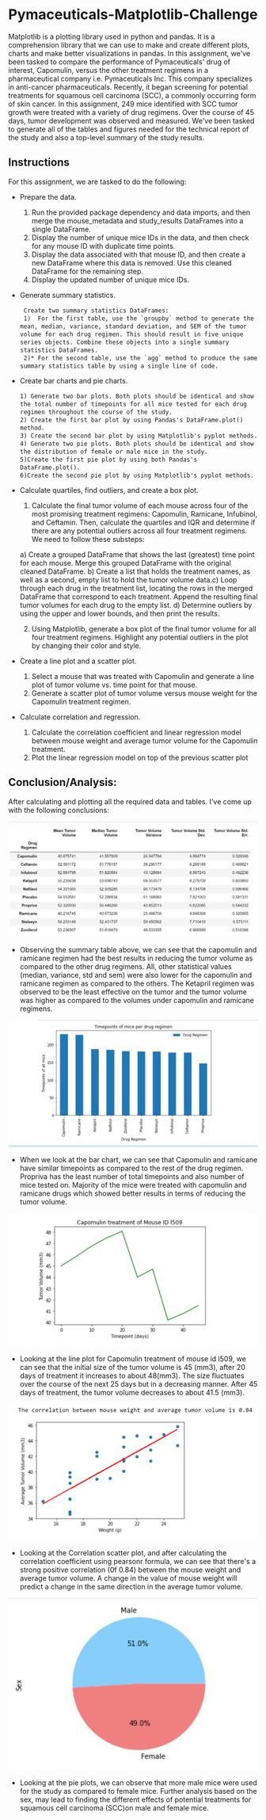 # Pymaceuticals-Matplotlib-Challenge



Matplotlib is a plotting library used in python and pandas. It is a comprehension library that we can use to make and create different plots, charts and make better visualizations in pandas. In this assignment, we've been tasked to compare the performance of Pymaceuticals' drug of interest, Capomulin, versus the other treatment regimens in a  pharmaceutical company i.e. Pymaceuticals Inc. This company  specializes in anti-cancer pharmaceuticals. Recently, it began screening for potential treatments for squamous cell carcinoma (SCC), a commonly occurring form of skin cancer. In this assignment, 249 mice identified with SCC tumor growth were treated with a variety of drug regimens. Over the course of 45 days, tumor development was observed and measured. We've been tasked to generate all of the tables and figures needed for the technical report of the study and also a top-level summary of the study results.


## Instructions
For this assignment, we are tasked to do the following:

* Prepare the data.
     1) Run the provided package dependency and data imports, and then merge the mouse_metadata and study_results DataFrames into a single DataFrame.
     2) Display the number of unique mice IDs in the data, and then check for any mouse ID with duplicate time points. 
     3) Display the data associated with that mouse ID, and then create a new DataFrame where this data is removed. Use this cleaned DataFrame for the remaining step.
     4) Display the updated number of unique mice IDs.

* Generate summary statistics. 

       Create two summary statistics DataFrames:
       1)  For the first table, use the `groupby` method to generate the mean, median, variance, standard deviation, and SEM of the tumor volume for each drug regimen. This should result in five unique series objects. Combine these objects into a single summary statistics DataFrames.
       2)* For the second table, use the `agg` method to produce the same summary statistics table by using a single line of code.


* Create bar charts and pie charts. 

      1) Generate two bar plots. Both plots should be identical and show the total number of timepoints for all mice tested for each drug regimen throughout the course of the study.
      2) Create the first bar plot by using Pandas's DataFrame.plot() method.
      3) Create the second bar plot by using Matplotlib's pyplot methods.
      4) Generate two pie plots. Both plots should be identical and show the distribution of female or male mice in the study.
      5)Create the first pie plot by using both Pandas's DataFrame.plot().
      6)Create the second pie plot by using Matplotlib's pyplot methods.

* Calculate quartiles, find outliers, and create a box plot. 

   1) Calculate the final tumor volume of each mouse across four of the most promising treatment regimens: Capomulin, Ramicane, Infubinol, and Ceftamin. Then, calculate the quartiles and IQR and determine if there are any potential outliers across all four treatment regimens. We need to follow these substeps:
     
     a) Create a grouped DataFrame that shows the last (greatest) time point for each mouse. Merge this grouped DataFrame with the original cleaned DataFrame.
     b) Create a list that holds the treatment names, as well as a second, empty list to hold the tumor volume data.c) Loop through each drug in the treatment list, locating the rows in the merged DataFrame that correspond to each treatment. Append the resulting final tumor volumes for each drug to the empty list.
     d) Determine outliers by using the upper and lower bounds, and then print the results.

   2) Using Matplotlib, generate a box plot of the final tumor volume for all four treatment regimens. Highlight any potential outliers in the plot by changing their color and style.  

* Create a line plot and a scatter plot. 

   1) Select a mouse that was treated with Capomulin and generate a line plot of tumor volume vs. time point for that mouse.
   2) Generate a scatter plot of tumor volume versus mouse weight for the Capomulin treatment regimen.

* Calculate correlation and regression. 

   1) Calculate the correlation coefficient and linear regression model between mouse weight and average tumor volume for the Capomulin treatment.
   2) Plot the linear regression model on top of the previous scatter plot

 
## Conclusion/Analysis:

After calculating and plotting all the required data and tables. I've come up with the following conclusions:

![Image](Images/Summary_statistics_table.png)

   * Observing the summary table above, we can see that the capomulin and ramicane regimen had the best results in reducing the tumor volume as compared to the other drug regimens. All, other statistical values (median, variance, std and sem) were also lower for the capomulin and ramicane regimen as compared to the others. The Ketapril regimen was observed to be the least effective on the tumor and the tumor volume was higher as compared to the volumes under capomulin and ramicane regimens.

![Image](Images/Bar_chart_Timepoints.png)   


   * When we look at the bar chart, we can see that Capomulin and ramicane have similar timepoints as compared to the rest of the drug regimen. Propriva has the least number of total timepoints and also number of mice tested on. Majority of the mice were treated with capomulin and ramicane drugs which showed better results in terms of reducing the tumor volume. 

![Image](Images/Line_chart.png)   


   * Looking at the line plot for Capomulin treatment of mouse id l509, we can see that the initial size of the tumor volume is 45 (mm3), after 20 days of treatment it increases to about 48(mm3). The size fluctuates over the course of the next 25 days but in a decreasing manner. After 45 days of treatment, the tumor volume decreases to about 41.5 (mm3). 

![Image](Images/Correlation_plot.png)   

   * Looking at the Correlation scatter plot, and after calculating the correlation coefficient using pearsonr formula, we can see that there's a strong positive correlation (0f 0.84) between the mouse weight and average tumor volume. A change in the value of mouse weight will predict a change in the same direction in the average tumor volume.

![Image](Images/pie_chart.png)  


   * Looking at the pie plots, we can observe that more male mice were used for the study as compared to female mice.  Further analysis based on the sex, may lead to finding the different effects of potential treatments for squamous cell carcinoma (SCC)on male and female mice.

